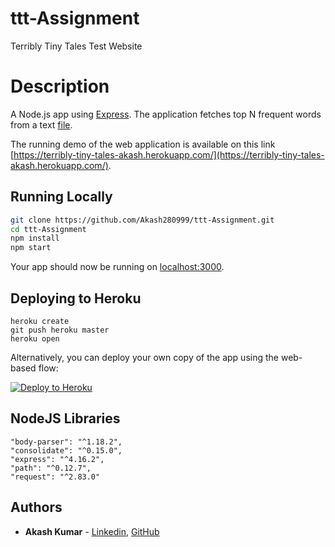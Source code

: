 # ttt-Assignment
Terribly Tiny Tales Test Website

# Description
A Node.js app using [Express](http://expressjs.com/).
The application fetches top N frequent words from a text [file](http://terriblytinytales.com/test.txt).

The running demo of the web application is available on this link [https://terribly-tiny-tales-akash.herokuapp.com/](https://terribly-tiny-tales-akash.herokuapp.com/).

## Running Locally
```sh
git clone https://github.com/Akash280999/ttt-Assignment.git
cd ttt-Assignment
npm install
npm start
```
Your app should now be running on [localhost:3000](http://localhost:3000/).

## Deploying to Heroku

```
heroku create
git push heroku master
heroku open
```

Alternatively, you can deploy your own copy of the app using the web-based flow:

[![Deploy to Heroku](https://www.herokucdn.com/deploy/button.png)](https://heroku.com/deploy)


## NodeJS Libraries
    
    "body-parser": "^1.18.2",
    "consolidate": "^0.15.0",
    "express": "^4.16.2",
    "path": "^0.12.7",
    "request": "^2.83.0"
    

## Authors

* **Akash Kumar** - [Linkedin](https://www.linkedin.com/in/akash-kumar-747931145/), [GitHub](https://github.com/Akash280999) 
